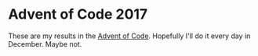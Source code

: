 # Advent of Code 2017

These are my results in the [Advent of Code](https://adventofcode.com/).
Hopefully I'll do it every day in December. Maybe not.
